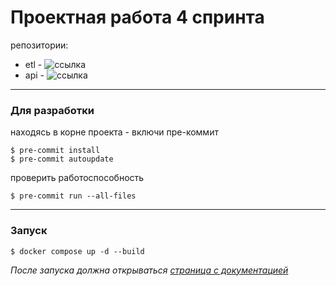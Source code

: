 # Проектная работа 4 спринта

репозитории:

- etl - ![ссылка](https://github.com/sxiixii/s4_etl)
- api - ![ссылка](https://github.com/sxiixii/async_api)
---
### Для разработки
находясь в корне проекта - включи пре-коммит
```commandline
$ pre-commit install
$ pre-commit autoupdate
```
проверить работоспособность 
```commandline
$ pre-commit run --all-files
```
---
### Запуск 
```commandline
$ docker compose up -d --build
```
*После запуска должна открываться [страница с документацией](http://0.0.0.0:8000/api/openapi)*
